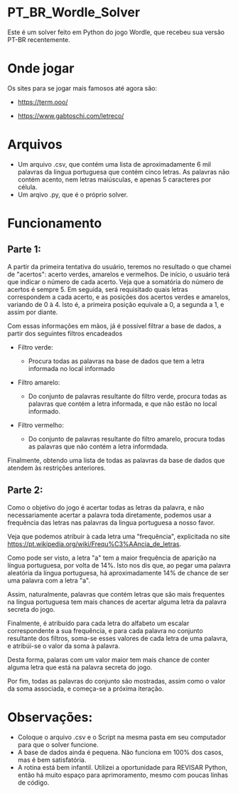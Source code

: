 # PT_BR_Wordle_Solver
Este é um solver feito em Python do jogo Wordle, que recebeu sua versão PT-BR recentemente.

# Onde jogar
Os sites para se jogar mais famosos até agora são:

- https://term.ooo/

- https://www.gabtoschi.com/letreco/

# Arquivos
- Um arquivo .csv, que contém uma lista de aproximadamente 6 mil palavras da lingua portuguesa que contém cinco letras. As palavras não contém acento, nem letras maiúsculas, e apenas 5 caracteres por célula.
- Um arqivo .py, que é o próprio solver.

# Funcionamento

## Parte 1:

A partir da primeira tentativa do usuário, teremos no resultado o que chamei de "acertos": acerto verdes, amarelos e vermelhos.
De início, o usuário terá que indicar o número de cada acerto. Veja que a somatória do número de acertos é sempre 5.
Em seguida, será requisitado quais letras correspondem a cada acerto, e as posições dos acertos verdes e amarelos, variando de 0 à 4. Isto é, a primeira posição equivale a 0, a segunda a 1, e assim por diante.

Com essas informações em mãos, já é possível filtrar a base de dados, a partir dos seguintes filtros encadeados
- Filtro verde:
  - Procura todas as palavras na base de dados que tem a letra informada no local informado

- Filtro amarelo:
  - Do conjunto de palavras resultante do filtro verde, procura todas as palavras que contém a letra informada, e que não estão no local informado.

- Filtro vermelho:
  - Do conjunto de palavras resultante do filtro amarelo, procura todas as palavras que não contém a letra informdada.

Finalmente, obtendo uma lista de todas as palavras da base de dados que atendem às restrições anteriores.

## Parte 2:

Como o objetivo do jogo é acertar todas as letras da palavra, e não necessariamente acertar a palavra toda diretamente, podemos usar a frequência das letras nas palavras da lingua portuguesa a nosso favor.

Veja que podemos atribuir à cada letra uma "frequência", explicitada no site https://pt.wikipedia.org/wiki/Frequ%C3%AAncia_de_letras.

Como pode ser visto, a letra "a" tem a maior frequência de aparição na língua portuguesa, por volta de 14%. Isto nos dis que, ao pegar uma palavra aleatória da língua portuguesa, há aproximadamente 14% de chance de ser uma palavra com a letra "a".

Assim, naturalmente, palavras que contém letras que são mais frequentes na língua portuguesa tem mais chances de acertar alguma letra da palavra secreta do jogo.

Finalmente, é atribuído para cada letra do alfabeto um escalar correspondente a sua frequência, e para cada palavra no conjunto resultante dos filtros, soma-se esses valores de cada letra de uma palavra, e atribúi-se o valor da soma à palavra.

Desta forma, palaras com um valor maior tem mais chance de conter alguma letra que está na palavra secreta do jogo.

Por fim, todas as palavras do conjunto são mostradas, assim como o valor da soma associada, e começa-se a próxima iteração.

# Observações:
- Coloque o arquivo .csv e o Script na mesma pasta em seu computador para que o solver funcione.
- A base de dados ainda é pequena. Não funciona em 100% dos casos, mas é bem satisfatória.
- A rotina está bem infantil. Utilizei a oportunidade para REVISAR Python, então há muito espaço para aprimoramento, mesmo com poucas linhas de código.


